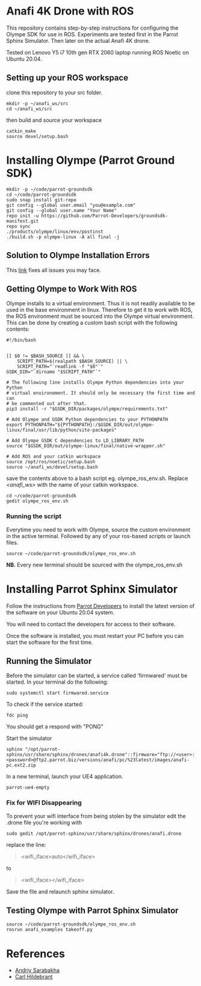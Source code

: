 # Anafi 4K Drone with ROS
This repository contains step-by-step instructions for configuring the Olympe SDK for use in ROS. Experiments are tested first in the Parrot Sphinx Simulator. Then later on the actual Anafi 4K drone. 

Tested on  Lenovo Y5 i7 10th gen RTX 2060 laptop running ROS Noetic on Ubuntu 20.04. 

## Setting up your ROS workspace
clone this repository to your src folder.

    mkdir -p ~/anafi_ws/src
    cd ~/anafi_ws/src

then build and source your workspace
    
    catkin_make
    source devel/setup.bash

#
# Installing Olympe (Parrot Ground SDK)
    mkdir -p ~/code/parrot-groundsdk
    cd ~/code/parrot-groundsdk
    sudo snap install git-repo
    git config --global user.email "you@example.com"
    git config --global user.name "Your Name"
    repo init -u https://github.com/Parrot-Developers/groundsdk-manifest.git
    repo sync
    ./products/olympe/linux/env/postinst
    ./build.sh -p olympe-linux -A all final -j


## Solution to Olympe Installation Errors
This [link](https://github.com/andriyukr/olympe_bridge) fixes all issues you may face.  


## Getting Olympe to Work With ROS
Olympe installs to a virtual environment. Thus it is not readily available to be used in the base environment in linux. Therefore to get it to work with ROS, the ROS environment must be sourced into the Olympe virtual environment. This can be done by creating a custom bash script with the following contents:

    #!/bin/bash


    [[ $0 != $BASH_SOURCE ]] && \
        SCRIPT_PATH=$(realpath $BASH_SOURCE) || \
        SCRIPT_PATH="`readlink -f "$0"`"
    GSDK_DIR="`dirname "$SCRIPT_PATH"`"

    # The following line installs Olympe Python dependencies into your Python
    # virtual environement. It should only be necessary the first time and can
    # be commented out after that.
    pip3 install -r "$GSDK_DIR/packages/olympe/requirements.txt"

    # Add Olympe and GSDK Python dependencies to your PYTHONPATH
    export PYTHONPATH="${PYTHONPATH}:/$GSDK_DIR/out/olympe-linux/final/usr/lib/python/site-packages"

    # Add Olympe GSDK C dependencies to LD_LIBRARY_PATH
    source "$GSDK_DIR/out/olympe-linux/final/native-wrapper.sh"

    # Add ROS and your catkin workspace
    source /opt/ros/noetic/setup.bash
    source ~/anafi_ws/devel/setup.bash


save the contents above to a bash script eg. olympe_ros_env.sh. Replace *<anafi_ws>* with the name of your catkin workspace.  

    cd ~/code/parrot-groundsdk
    gedit olympe_ros_env.sh

### Running the script
Everytime you need to work with Olympe, source the custom environment in the active terminal. Followed by any of your ros-based scripts or launch files. 

    source ~/code/parrot-groundsdk/olympe_ros_env.sh

**NB.** Every new terminal should be sourced with the olympe_ros_env.sh

#

# Installing Parrot Sphinx Simulator 
Follow the instructions from [Parrot Developers](https://developer.parrot.com/docs/sphinx/installation.html) to install the latest version of the software on your Ubuntu 20.04 system. 

You will need to contact the developers for access to their software. 

Once the software is installed, you must restart your PC before you can start the software for the first time. 


## Running the Simulator
Before the simulator can be started, a service called 'firmwared' must be started. In your terminal do the following:

    sudo systemctl start firmwared.service

To check if the service started:

    fdc ping

You should get a respond with "PONG"


Start the simulator 

    sphinx "/opt/parrot-sphinx/usr/share/sphinx/drones/anafi4k.drone"::firmware="ftp://<user>:<password>@ftp2.parrot.biz/versions/anafi/pc/%23latest/images/anafi-pc.ext2.zip

In a new terminal, launch your UE4 application.

    parrot-ue4-empty

### Fix for WIFI Disappearing
To prevent your wifi interface from being stolen by the simulator edit the .drone file you're working with

    sudo gedit /opt/parrot-sphinx/usr/share/sphinx/drones/anafi.drone

replace the line:
> <wifi_iface>auto</wifi_iface> 

to 

> <wifi_iface></wifi_iface>

Save the file and relaunch sphinx simulator.


## Testing Olympe with Parrot Sphinx Simulator

    source ~/code/parrot-groundsdk/olympe_ros_env.sh
    rosrun anafi_examples takeoff.py

#
# References
* [Andriy Sarabakha](https://github.com/andriyukr/olympe_bridge)
* [Carl Hildebrant](https://github.com/hildebrandt-carl/MixedRealityTesting)